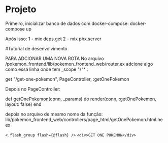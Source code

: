 # Projeto

Primeiro, inicializar banco de dados com docker-compose:
docker-compose up

Após isso:
1 - mix deps.get
2 - mix phx.server

#Tutorial de desenvolvimento

PARA ADCIONAR UMA NOVA ROTA
No arquivo /pokemon_frontend/lib/pokemon_frontend_web/router.ex adcione algo como essa linha onde tem \_scope "/"\* :

get "/get-one-pokemon", PageController, :getOnePokemon

Depois no PageController:

def getOnePokemon(conn, \_params) do
render(conn, :getOnePokemon, layout: false)
end

depois no arquivo de mesmo nome da função:
lib/pokemon_frontend_web/controllers/page_html/getOnePokemon.html.heex

`<.flash_group flash={@flash} />`
`<div>GET ONE POKEMON</div>`
